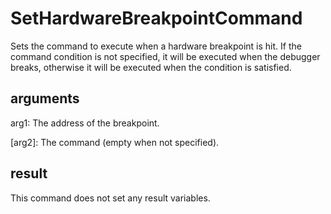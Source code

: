 # SetHardwareBreakpointCommand

Sets the command to execute when a hardware breakpoint is hit. If the command condition is not specified, it will be executed when the debugger breaks, otherwise it will be executed when the condition is satisfied.

## arguments

arg1: The address of the breakpoint.

\[arg2\]: The command (empty when not specified).

## result

This command does not set any result variables.

